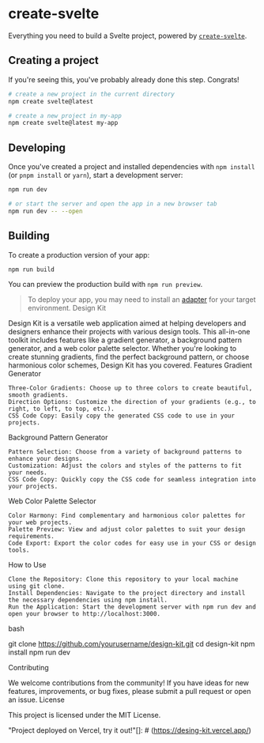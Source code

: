 # create-svelte

Everything you need to build a Svelte project, powered by [`create-svelte`](https://github.com/sveltejs/kit/tree/main/packages/create-svelte).

## Creating a project

If you're seeing this, you've probably already done this step. Congrats!

```bash
# create a new project in the current directory
npm create svelte@latest

# create a new project in my-app
npm create svelte@latest my-app
```

## Developing

Once you've created a project and installed dependencies with `npm install` (or `pnpm install` or `yarn`), start a development server:

```bash
npm run dev

# or start the server and open the app in a new browser tab
npm run dev -- --open
```

## Building

To create a production version of your app:

```bash
npm run build
```

You can preview the production build with `npm run preview`.

> To deploy your app, you may need to install an [adapter](https://kit.svelte.dev/docs/adapters) for your target environment.
Design Kit

Design Kit is a versatile web application aimed at helping developers and designers enhance their projects with various design tools. This all-in-one toolkit includes features like a gradient generator, a background pattern generator, and a web color palette selector. Whether you're looking to create stunning gradients, find the perfect background pattern, or choose harmonious color schemes, Design Kit has you covered.
Features
Gradient Generator

    Three-Color Gradients: Choose up to three colors to create beautiful, smooth gradients.
    Direction Options: Customize the direction of your gradients (e.g., to right, to left, to top, etc.).
    CSS Code Copy: Easily copy the generated CSS code to use in your projects.

Background Pattern Generator

    Pattern Selection: Choose from a variety of background patterns to enhance your designs.
    Customization: Adjust the colors and styles of the patterns to fit your needs.
    CSS Code Copy: Quickly copy the CSS code for seamless integration into your projects.

Web Color Palette Selector

    Color Harmony: Find complementary and harmonious color palettes for your web projects.
    Palette Preview: View and adjust color palettes to suit your design requirements.
    Code Export: Export the color codes for easy use in your CSS or design tools.

How to Use

    Clone the Repository: Clone this repository to your local machine using git clone.
    Install Dependencies: Navigate to the project directory and install the necessary dependencies using npm install.
    Run the Application: Start the development server with npm run dev and open your browser to http://localhost:3000.

bash

git clone https://github.com/yourusername/design-kit.git
cd design-kit
npm install
npm run dev

Contributing

We welcome contributions from the community! If you have ideas for new features, improvements, or bug fixes, please submit a pull request or open an issue.
License

This project is licensed under the MIT License.

"Project deployed on Vercel, try it out!"[]: # (https://desing-kit.vercel.app/)
```